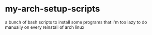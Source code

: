 # my-arch-setup-scripts
a bunch of bash scripts to install some programs that I'm too lazy to do manually on every reinstall of arch linux
